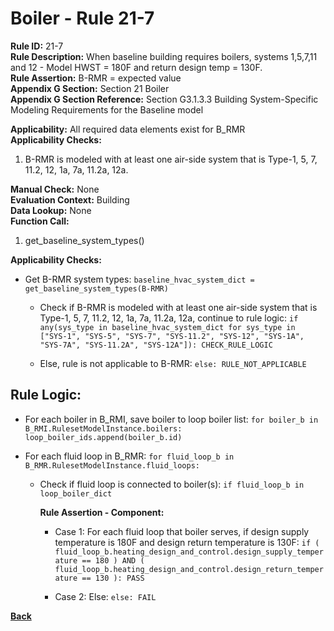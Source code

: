 
# Boiler - Rule 21-7  

**Rule ID:** 21-7  
**Rule Description:** When baseline building requires boilers, systems 1,5,7,11 and 12 - Model HWST = 180F and return design temp = 130F.  
**Rule Assertion:** B-RMR = expected value  
**Appendix G Section:** Section 21 Boiler  
**Appendix G Section Reference:** Section G3.1.3.3 Building System-Specific Modeling Requirements for the Baseline model  

**Applicability:** All required data elements exist for B_RMR  
**Applicability Checks:**  

1. B-RMR is modeled with at least one air-side system that is Type-1, 5, 7, 11.2, 12, 1a, 7a, 11.2a, 12a.

**Manual Check:** None  
**Evaluation Context:** Building  
**Data Lookup:** None  
**Function Call:**  

1. get_baseline_system_types()

**Applicability Checks:**  

- Get B-RMR system types: `baseline_hvac_system_dict = get_baseline_system_types(B-RMR)`

  - Check if B-RMR is modeled with at least one air-side system that is Type-1, 5, 7, 11.2, 12, 1a, 7a, 11.2a, 12a, continue to rule logic: `if any(sys_type in baseline_hvac_system_dict for sys_type in ["SYS-1", "SYS-5", "SYS-7", "SYS-11.2", "SYS-12", "SYS-1A", "SYS-7A", "SYS-11.2A", "SYS-12A"]): CHECK_RULE_LOGIC`

  - Else, rule is not applicable to B-RMR: `else: RULE_NOT_APPLICABLE`

## Rule Logic:  

- For each boiler in B_RMI, save boiler to loop boiler list: `for boiler_b in B_RMI.RulesetModelInstance.boilers: loop_boiler_ids.append(boiler_b.id)`

- For each fluid loop in B_RMR: `for fluid_loop_b in B_RMR.RulesetModelInstance.fluid_loops:`

  - Check if fluid loop is connected to boiler(s): `if fluid_loop_b in loop_boiler_dict`

    **Rule Assertion - Component:**

    - Case 1: For each fluid loop that boiler serves, if design supply temperature is 180F and design return temperature is 130F: `if ( fluid_loop_b.heating_design_and_control.design_supply_temperature == 180 ) AND ( fluid_loop_b.heating_design_and_control.design_return_temperature == 130 ): PASS`

    - Case 2: Else: `else: FAIL`

**[Back](../_toc.md)**
